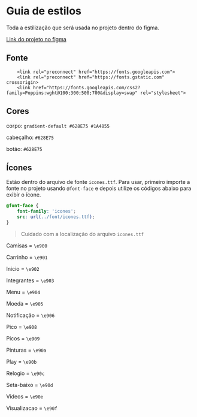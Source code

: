 # Guia de estilos

Toda a estilização que será usada no projeto dentro do figma.

[Link do projeto no figma](https://www.figma.com/file/tPwwta46PlHMVbCC238sb7/Desafios---Codel%C3%A2ndia-(Copy)?node-id=5871%3A234)

## Fonte

```
    <link rel="preconnect" href="https://fonts.googleapis.com">
    <link rel="preconnect" href="https://fonts.gstatic.com" crossorigin>
    <link href="https://fonts.googleapis.com/css2?family=Poppins:wght@100;300;500;700&display=swap" rel="stylesheet">
```

## Cores

corpo: `gradient-default #628E75 #1A4855`

cabeçalho: `#628E75`

botão: `#628E75`


## Ícones

Estão dentro do arquivo de fonte `icones.ttf`. Para usar, primeiro importe a fonte no projeto usando `@font-face` e depois utilize os códigos abaixo para exibir o ícone.

```css
@font-face {
    font-family: 'icones';
    src: url(../font/icones.ttf);
}
```

> Cuidado com a localização do arquivo `icones.ttf`

Camisas = `\e900`

Carrinho = `\e901`

Inicio = `\e902`

Integrantes = `\e903`

Menu = `\e904`

Moeda = `\e905`

Notificação = `\e906`

Pico = `\e908`

Picos = `\e909`

Pinturas = `\e90a`

Play = `\e90b`

Relogio = `\e90c`

Seta-baixo = `\e90d`

Videos = `\e90e`

Visualizacao = `\e90f`
